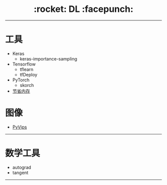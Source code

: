 <h1 align = "center">:rocket: DL :facepunch:</h1>

---
# 工具
- Keras
  - keras-importance-sampling
- Tensorflow
  - tflearn
  - tfDeploy
- PyTorch
    - skorch
- [节省内存][2]

# 图像
- [PyVips][1]

---
# 数学工具
- autograd
- tangent



---
[1]: https://github.com/jcupitt/pyvips
[2]: https://github.com/openai/gradient-checkpointing
